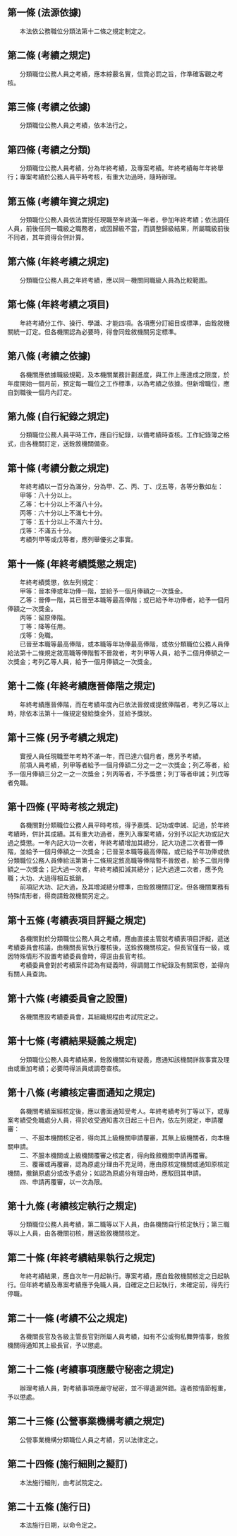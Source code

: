 第一條 (法源依據)
-----------------
　　本法依公務職位分類法第十二條之規定制定之。  


第二條 (考績之規定)
-------------------
　　分類職位公務人員之考績，應本綜覈名實，信賞必罰之旨，作準確客觀之考核。  


第三條 (考績之依據)
-------------------
　　分類職位公務人員之考績，依本法行之。  


第四條 (考績之分類)
-------------------
　　分類職位公務人員考績，分為年終考績，及專案考績。年終考績每年年終舉行；專案考績於公務人員平時考核，有重大功過時，隨時辦理。  


第五條 (考績年資之規定)
-----------------------
　　分類職位公務人員依法實授任現職至年終滿一年者，參加年終考績；依法調任人員，前後任同一職級之職務者，或因歸級不當，而調整歸級結果，所屬職級前後不同者，其年資得合併計算。  


第六條 (年終考績之規定)
-----------------------
　　分類職位公務人員之年終考績，應以同一機關同職級人員為比較範圍。  


第七條 (年終考績之項目)
-----------------------
　　年終考績分工作、操行、學識、才能四項。各項應分訂細目或標準，由銓敘機關統一訂定。但各機關認為必要時，得會同銓敘機關另定標準。  


第八條 (考績之依據)
-------------------
　　各機關應依據職級規範，及本機關業務計劃進度，與工作上應達成之限度，於年度開始一個月前，預定每一職位之工作標準，以為考績之依據。但新增職位，應自到職後一個月內訂定。  


第九條 (自行紀錄之規定)
-----------------------
　　分類職位公務人員平時工作，應自行紀錄，以備考績時查核。工作紀錄簿之格式，由各機關訂定，送銓敘機關備查。  


第十條 (考績分數之規定)
-----------------------
　　年終考績以一百分為滿分，分為甲、乙、丙、丁、戊五等，各等分數如左：  
　　甲等：八十分以上。  
　　乙等：七十分以上不滿八十分。  
　　丙等：六十分以上不滿七十分。  
　　丁等：五十分以上不滿六十分。  
　　戊等：不滿五十分。  
　　考績列甲等或戊等者，應列舉優劣之事實。  


第十一條 (年終考績獎懲之規定)
-----------------------------
　　年終考績獎懲，依左列規定：  
　　甲等：晉本俸或年功俸一階，並給予一個月俸額之一次獎金。  
　　乙等：晉俸一階，其已晉至本職等最高俸階；或已給予年功俸者，給予一個月俸額之一次獎金。  
　　丙等：留原俸階。  
　　丁等：降等任用。  
　　戊等：免職。  
　　已晉至本職等最高俸階，或本職等年功俸最高俸階，或依分類職位公務人員俸給法第十二條規定敘高職等俸階暫不晉敘者，考列甲等人員，給予二個月俸額之一次獎金；考列乙等人員，給予一個月俸額之一次獎金。  


第十二條 (年終考績應晉俸階之規定)
---------------------------------
　　年終考績應晉俸階，而在考績年度內已依法晉敘或提敘俸階者，考列乙等以上時，除依本法第十一條規定發給獎金外，並給予獎狀。  


第十三條 (另予考績之規定)
-------------------------
　　實授人員任現職至年考時不滿一年，而已達六個月者，應另予考績。  
　　前項人員考績，列甲等者給予一個月俸額二分之一之一次獎金；列乙等者，給予一個月俸額三分之一之一次獎金；列丙等者，不予獎懲；列丁等者申誡；列戊等者免職。  


第十四條 (平時考核之規定)
-------------------------
　　各機關對分類職位公務人員平時考核，得予嘉獎、記功或申誡、記過，於年終考績時，併計其成績。其有重大功過者，應列入專案考績，分別予以記大功或記大過之獎懲。一年內記大功一次者，年終考績增加其總分，記大功達二次者晉一俸階，並給予一個月俸額之一次獎金；已晉至本職等最高俸階，或已給予年功俸或依分類職位公務人員俸給法第第十二條規定敘高職等俸階暫不晉敘者，給予二個月俸額之一次獎金；記大過一次者，年終考績扣減其總分；記大過達二次者，應予免職；大功、大過得相互抵銷。  
　　前項記大功、記大過，及其增減總分標準，由銓敘機關訂定。但各機關業務有特殊情形者，得商請銓敘機關另定之。  


第十五條 (考績表項目評擬之規定)
-------------------------------
　　各機關對於分類職位公務人員之考績，應由直接主管就考績表項目評擬，遞送考績委員會核議，由機關長官執行覆核後，送銓敘機關核定。但長官僅有一級，或因特殊情形不設置考績委員會時，得逕由長官考核。  
　　考績委員會對於考績案件認為有疑義時，得調閱工作紀錄及有關案卷，並得向有關人員查詢。  


第十六條 (考績委員會之設置)
---------------------------
　　各機關應設考績委員會，其組織規程由考試院定之。  


第十七條 (考績結果疑義之規定)
-----------------------------
　　分類職位公務人員考績結果，銓敘機關如有疑義，應通知該機關詳敘事實及理由或重加考績；必要時得派員或調卷查核。  


第十八條 (考績核定書面通知之規定)
---------------------------------
　　各機關考績案經核定後，應以書面通知受考人。年終考績考列丁等以下，或專案考績受免職處分人員，得於收受通知書次日起三十日內，依左列規定，申請覆審：  
　　一、不服本機關核定者，得向其上級機關申請覆審，其無上級機關者，向本機關申請。  
　　二、不服本機關或上級機關覆審之核定者，得向銓敘機關申請再覆審。  
　　三、覆審或再覆審，認為原處分理由不充足時，應由原核定機關或通知原核定機關，撤銷原處分或改予處分；如認為原處分有理由時，應駁回其申請。  
　　四、申請再覆審，以一次為限。  


第十九條 (考績核定執行之規定)
-----------------------------
　　分類職位公務人員考績，第二職等以下人員，由各機關自行核定執行；第三職等以上人員，由各機關初核，層送銓敘機關核定。  


第二十條 (年終考績結果執行之規定)
---------------------------------
　　年終考績結果，應自次年一月起執行。專案考績，應自銓敘機關核定之日起執行。但年終考績及專案考績應予免職人員，自確定之日起執行，未確定前，得先行停職。  


第二十一條 (考績不公之規定)
---------------------------
　　各機關長官及各級主管長官對所屬人員考績，如有不公或徇私舞弊情事，銓敘機關得通知其上級長官，予以懲處。  


第二十二條 (考績事項應嚴守秘密之規定)
-------------------------------------
　　辦理考績人員，對考績事項應嚴守秘密，並不得遺漏舛錯。違者按情節輕重，予以懲處。  


第二十三條 (公營事業機構考績之規定)
-----------------------------------
　　公營事業機構分類職位人員之考績，另以法律定之。  


第二十四條 (施行細則之擬訂)
---------------------------
　　本法施行細則，由考試院定之。  


第二十五條 (施行日)
-------------------
　　本法施行日期，以命令定之。